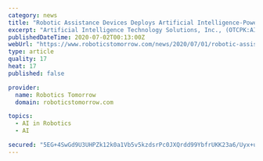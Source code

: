 ```yaml
---
category: news
title: "Robotic Assistance Devices Deploys Artificial Intelligence-Powered Face Mask Detection Reporting Analytic"
excerpt: "Artificial Intelligence Technology Solutions, Inc., (OTCPK:AITX), today announced that its wholly owned subsidiary Robotic Assistance Devices (RAD) has enhanced its autonomous security and property management devices with a new advanced mask detection feature."
publishedDateTime: 2020-07-02T00:13:00Z
webUrl: "https://www.roboticstomorrow.com/news/2020/07/01/robotic-assistance-devices-deploys-artificial-intelligence-powered-face-mask-detection-reporting-analytic/15424/"
type: article
quality: 17
heat: 17
published: false

provider:
  name: Robotics Tomorrow
  domain: roboticstomorrow.com

topics:
  - AI in Robotics
  - AI

secured: "5EG+4SwGd9U3UHPZk12k0a1Vb5v5kzdsrPc0JXQrdd99YbfrUKK23a6/Uyx+uZF8KXyOeVt6i28Z19uMziOLhRQ+Jockojhw/YrIWZ9jxPntSoBWg/xT5luV+uPcmUS9yIxkBYQhF90Xy0YCmSNywDWjeV4e6M3wTcb2Yg0nFkHhKnv/WA4iJ+P55QjZFy+IuvVaTuQI7jJTYTuJFpl/dOU0NwKTXXo5z1j/EKtbA3GRbWz/r63eDI0reuJ5rPEiDlxaVaKS4miR9Hca/oReJ/CPxQ8T3vm9CgdTA83oJUuXz7bKO7mVkylDEU8oqC1DJERrlKjaAkDjmjvTd3JR+A==;3E8c6h0LO8+NvCnRhlvfrw=="
---
```


